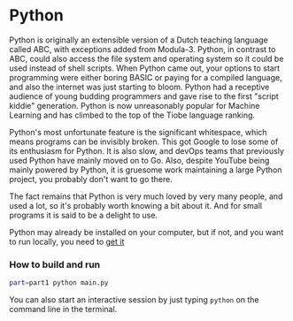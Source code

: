 # Python
Python is originally an extensible version of a Dutch teaching language called ABC, with exceptions added from Modula-3. Python, in contrast to ABC, could also access the file system and operating system so it could be used instead of shell scripts.
When Python came out, your options to start programming were either boring BASIC or paying for a compiled language, and also the internet was just starting to bloom. Python had a receptive audience of young budding programmers and gave rise to the first "script kiddie" generation. Python is now unreasonably popular for Machine Learning and has climbed to the top of the Tiobe language ranking.

Python's most unfortunate feature is the significant whitespace, which means programs can be invisibly broken. This got Google to lose some of its enthusiasm for Python. It is also slow, and devOps teams that previously used Python have mainly moved on to Go. Also, despite YouTube being mainly powered by Python, it is gruesome work maintaining a large Python project, you probably don't want to go there.

The fact remains that Python is very much loved by very many people, and used a lot, so it's probably worth knowing a bit about it. And for small programs it is said to be a delight to use.

Python may already be installed on your computer, but if not, and you want to run locally, you need to [get it](https://www.python.org/downloads/)

### How to build and run
```bash
part=part1 python main.py
```

You can also start an interactive session by just typing `python` on the command line in the terminal.